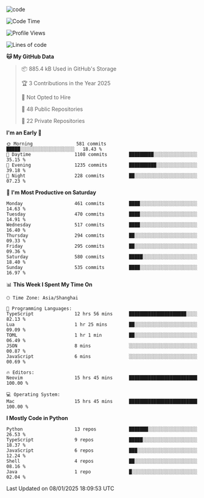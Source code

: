 
<!--
**liuyaanng/liuyaanng** is a ✨ _special_ ✨ repository because its `README.md` (this file) appears on your GitHub profile.

Here are some ideas to get you started:

- 🔭 I’m currently working on ...
- 🌱 I’m currently learning ...
- 👯 I’m looking to collaborate on ...
- 🤔 I’m looking for help with ...
- 💬 Ask me about ...
- 📫 How to reach me: ...
- 😄 Pronouns: ...
- ⚡ Fun fact: ...
-->


![code](https://cdn.jsdelivr.net/gh/liuyaanng/liuyaanng@1.0/code.gif) 

<!--START_SECTION:waka-->
![Code Time](http://img.shields.io/badge/Code%20Time-1%2C114%20hrs%2049%20mins-blue)

![Profile Views](http://img.shields.io/badge/Profile%20Views-0-blue)

![Lines of code](https://img.shields.io/badge/From%20Hello%20World%20I%27ve%20Written-14.9%20million%20lines%20of%20code-blue)

**🐱 My GitHub Data** 

> 📦 885.4 kB Used in GitHub's Storage 
 > 
> 🏆 3 Contributions in the Year 2025
 > 
> 🚫 Not Opted to Hire
 > 
> 📜 48 Public Repositories 
 > 
> 🔑 22 Private Repositories 
 > 
**I'm an Early 🐤** 

```text
🌞 Morning                581 commits         █████░░░░░░░░░░░░░░░░░░░░   18.43 % 
🌆 Daytime                1108 commits        █████████░░░░░░░░░░░░░░░░   35.15 % 
🌃 Evening                1235 commits        ██████████░░░░░░░░░░░░░░░   39.18 % 
🌙 Night                  228 commits         ██░░░░░░░░░░░░░░░░░░░░░░░   07.23 % 
```
📅 **I'm Most Productive on Saturday** 

```text
Monday                   461 commits         ████░░░░░░░░░░░░░░░░░░░░░   14.63 % 
Tuesday                  470 commits         ████░░░░░░░░░░░░░░░░░░░░░   14.91 % 
Wednesday                517 commits         ████░░░░░░░░░░░░░░░░░░░░░   16.40 % 
Thursday                 294 commits         ██░░░░░░░░░░░░░░░░░░░░░░░   09.33 % 
Friday                   295 commits         ██░░░░░░░░░░░░░░░░░░░░░░░   09.36 % 
Saturday                 580 commits         █████░░░░░░░░░░░░░░░░░░░░   18.40 % 
Sunday                   535 commits         ████░░░░░░░░░░░░░░░░░░░░░   16.97 % 
```


📊 **This Week I Spent My Time On** 

```text
🕑︎ Time Zone: Asia/Shanghai

💬 Programming Languages: 
TypeScript               12 hrs 56 mins      █████████████████████░░░░   82.13 % 
Lua                      1 hr 25 mins        ██░░░░░░░░░░░░░░░░░░░░░░░   09.09 % 
TOML                     1 hr 1 min          ██░░░░░░░░░░░░░░░░░░░░░░░   06.49 % 
JSON                     8 mins              ░░░░░░░░░░░░░░░░░░░░░░░░░   00.87 % 
JavaScript               6 mins              ░░░░░░░░░░░░░░░░░░░░░░░░░   00.69 % 

🔥 Editors: 
Neovim                   15 hrs 45 mins      █████████████████████████   100.00 % 

💻 Operating System: 
Mac                      15 hrs 45 mins      █████████████████████████   100.00 % 
```

**I Mostly Code in Python** 

```text
Python                   13 repos            ███████░░░░░░░░░░░░░░░░░░   26.53 % 
TypeScript               9 repos             █████░░░░░░░░░░░░░░░░░░░░   18.37 % 
JavaScript               6 repos             ███░░░░░░░░░░░░░░░░░░░░░░   12.24 % 
Shell                    4 repos             ██░░░░░░░░░░░░░░░░░░░░░░░   08.16 % 
Java                     1 repo              █░░░░░░░░░░░░░░░░░░░░░░░░   02.04 % 
```




 Last Updated on 08/01/2025 18:09:53 UTC
<!--END_SECTION:waka-->
